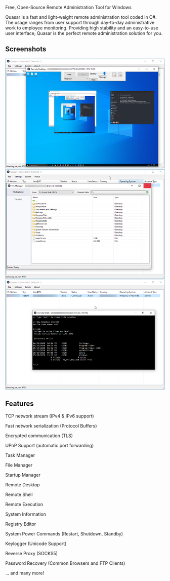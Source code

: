 Free, Open-Source Remote Administration Tool for Windows

Quasar is a fast and light-weight remote administration tool coded in C#.
The usage ranges from user support through day-to-day administrative work 
to employee monitoring. Providing high stability and an easy-to-use user
interface, Quasar is the perfect remote administration solution for you.

## Screenshots
![remote-desktop](remote-desktop.png)
![remote-files](remote-files.png)
![remote-shell](remote-shell.png)



## Features

TCP network stream (IPv4 & IPv6 support)

Fast network serialization (Protocol Buffers)

Encrypted communication (TLS)

UPnP Support (automatic port forwarding)

Task Manager

File Manager

Startup Manager

Remote Desktop

Remote Shell

Remote Execution

System Information

Registry Editor

System Power Commands (Restart, Shutdown, Standby)

Keylogger (Unicode Support)

Reverse Proxy (SOCKS5)

Password Recovery (Common Browsers and FTP Clients)

... and many more!
